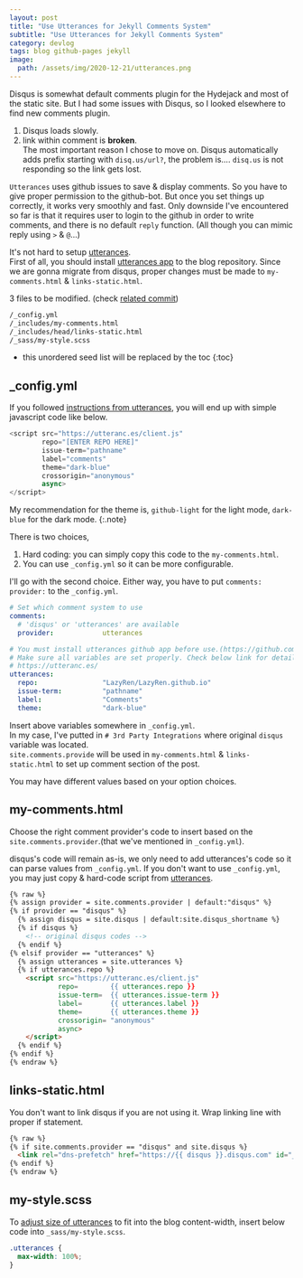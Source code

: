 ```yaml
---
layout: post
title: "Use Utterances for Jekyll Comments System"
subtitle: "Use Utterances for Jekyll Comments System"
category: devlog
tags: blog github-pages jekyll
image:
  path: /assets/img/2020-12-21/utterances.png
---
```


Disqus is somewhat default comments plugin for the Hydejack and most of the static site. But I had some issues with Disqus, so I looked elsewhere to find new comments plugin.

1. Disqus loads slowly.<br>
2. link within comment is **broken**.<br>
   The most important reason I chose to move on. Disqus automatically adds prefix starting with `disq.us/url?`, the problem is.... `disq.us` is not responding so the link gets lost.

`Utterances` uses github issues to save & display comments. So you have to give proper permission to the github-bot. But once you set things up correctly, it works very smoothly and fast. Only downside I've encountered so far is that it requires user to login to the github in order to write comments, and there is no default `reply` function. (All though you can mimic reply using `>` & `@`...)

<!--more-->

It's not hard to setup [utterances](https://github.com/utterance/utterances).<br>
First of all, you should install [utterances app](https://github.com/apps/utterances) to the blog repository.
Since we are gonna migrate from disqus, proper changes must be made to `my-comments.html` & `links-static.html`.<br>

3 files to be modified. (check [related commit](https://github.com/LazyRen/LazyRen.github.io/commit/8dcf03700c7f3d0f581b27a6fcf2e8a4d8396340))

```default
/_config.yml
/_includes/my-comments.html
/_includes/head/links-static.html
/_sass/my-style.scss
```

* this unordered seed list will be replaced by the toc
{:toc}

## _config.yml

If you followed [instructions from utterances](https://utteranc.es/), you will end up with simple javascript code like below.

```javascript
<script src="https://utteranc.es/client.js"
        repo="[ENTER REPO HERE]"
        issue-term="pathname"
        label="comments"
        theme="dark-blue"
        crossorigin="anonymous"
        async>
</script>
```

My recommendation for the theme is, `github-light` for the light mode, `dark-blue` for the dark mode.
{:.note}

There is two choices,

1. Hard coding: you can simply copy this code to the `my-comments.html`.
2. You can use `_config.yml` so it can be more configurable.

I'll go with the second choice. Either way, you have to put `comments: provider:` to the `_config.yml`.

```yaml
# Set which comment system to use
comments:
  # 'disqus' or 'utterances' are available
  provider:            utterances

# You must install utterances github app before use.(https://github.com/apps/utterances)
# Make sure all variables are set properly. Check below link for detail.
# https://utteranc.es/
utterances:
  repo:                "LazyRen/LazyRen.github.io"
  issue-term:          "pathname"
  label:               "Comments"
  theme:               "dark-blue"
```

Insert above variables somewhere in `_config.yml`.<br>
In my case, I've putted in `# 3rd Party Integrations` where original `disqus` variable was located.<br>
`site.comments.provide` will be used in `my-comments.html` & `links-static.html` to set up comment section of the post.

You may have different values based on your option choices.

## my-comments.html

Choose the right comment provider's code to insert based on the `site.comments.provider`.(that we've mentioned in `_config.yml`).

disqus's code will remain as-is, we only need to add utterances's code so it can parse values from `_config.yml`. If you don't want to use `_config.yml`, you may just copy & hard-code script from [utterances](https://utteranc.es/).

```html
{% raw %}
{% assign provider = site.comments.provider | default:"disqus" %}
{% if provider == "disqus" %}
  {% assign disqus = site.disqus | default:site.disqus_shortname %}
  {% if disqus %}
    <!-- original disqus codes -->
  {% endif %}
{% elsif provider == "utterances" %}
  {% assign utterances = site.utterances %}
  {% if utterances.repo %}
    <script src="https://utteranc.es/client.js"
            repo=        {{ utterances.repo }}
            issue-term=  {{ utterances.issue-term }}
            label=       {{ utterances.label }}
            theme=       {{ utterances.theme }}
            crossorigin= "anonymous"
            async>
    </script>
  {% endif %}
{% endif %}
{% endraw %}
```

## links-static.html

You don't want to link disqus if you are not using it. Wrap linking line with proper if statement.

```html
{% raw %}
{% if site.comments.provider == "disqus" and site.disqus %}
  <link rel="dns-prefetch" href="https://{{ disqus }}.disqus.com" id="_hrefDisqus">
{% endif %}
{% endraw %}
```

## my-style.scss

To [adjust size of utterances](https://github.com/utterance/utterances/issues/160) to fit into the blog content-width, insert below code into `_sass/my-style.scss`.

```css
.utterances {
  max-width: 100%;
}
```
